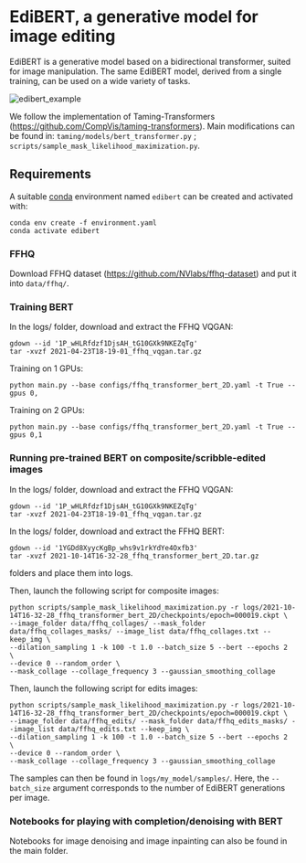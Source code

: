 # EdiBERT, a generative model for image editing

EdiBERT is a generative model based on a bidirectional transformer, suited for image manipulation. The same EdiBERT model, derived from a single training, can be used on a wide variety of tasks.

![edibert_example](https://user-images.githubusercontent.com/94860822/157225722-fab1a9a5-a7f2-4cd2-952c-367e9c9d8e3e.png)

We follow the implementation of Taming-Transformers (https://github.com/CompVis/taming-transformers).
Main modifications can be found in: `taming/models/bert_transformer.py` ; `scripts/sample_mask_likelihood_maximization.py`.

## Requirements
A suitable [conda](https://conda.io/) environment named `edibert` can be created
and activated with:


```
conda env create -f environment.yaml
conda activate edibert
```

### FFHQ
Download FFHQ dataset (https://github.com/NVlabs/ffhq-dataset) and put it into `data/ffhq/`.

### Training BERT

In the logs/ folder, download and extract the FFHQ VQGAN:
```
gdown --id '1P_wHLRfdzf1DjsAH_tG10GXk9NKEZqTg'
tar -xvzf 2021-04-23T18-19-01_ffhq_vqgan.tar.gz
```

Training on 1 GPUs:
```
python main.py --base configs/ffhq_transformer_bert_2D.yaml -t True --gpus 0,
```
Training on 2 GPUs:
```
python main.py --base configs/ffhq_transformer_bert_2D.yaml -t True --gpus 0,1
```


### Running pre-trained BERT on composite/scribble-edited images

In the logs/ folder, download and extract the FFHQ VQGAN:
```
gdown --id '1P_wHLRfdzf1DjsAH_tG10GXk9NKEZqTg'
tar -xvzf 2021-04-23T18-19-01_ffhq_vqgan.tar.gz
```

In the logs/ folder, download and extract  the FFHQ BERT:
```
gdown --id '1YGDd8XyycKgBp_whs9v1rkYdYe4Oxfb3'
tar -xvzf 2021-10-14T16-32-28_ffhq_transformer_bert_2D.tar.gz
```
folders and place them into logs.

Then, launch the following script for composite images:
```
python scripts/sample_mask_likelihood_maximization.py -r logs/2021-10-14T16-32-28_ffhq_transformer_bert_2D/checkpoints/epoch=000019.ckpt \
--image_folder data/ffhq_collages/ --mask_folder data/ffhq_collages_masks/ --image_list data/ffhq_collages.txt --keep_img \
--dilation_sampling 1 -k 100 -t 1.0 --batch_size 5 --bert --epochs 2  \
--device 0 --random_order \
--mask_collage --collage_frequency 3 --gaussian_smoothing_collage
```

Then, launch the following script for edits images:
```
python scripts/sample_mask_likelihood_maximization.py -r logs/2021-10-14T16-32-28_ffhq_transformer_bert_2D/checkpoints/epoch=000019.ckpt \
--image_folder data/ffhq_edits/ --mask_folder data/ffhq_edits_masks/ --image_list data/ffhq_edits.txt --keep_img \
--dilation_sampling 1 -k 100 -t 1.0 --batch_size 5 --bert --epochs 2  \
--device 0 --random_order \
--mask_collage --collage_frequency 3 --gaussian_smoothing_collage
```

The samples can then be found in `logs/my_model/samples/`.
Here, the `--batch_size` argument corresponds to the number of EdiBERT generations per image.

### Notebooks for playing with completion/denoising with BERT

Notebooks for image denoising and image inpainting can also be found in the main folder.
